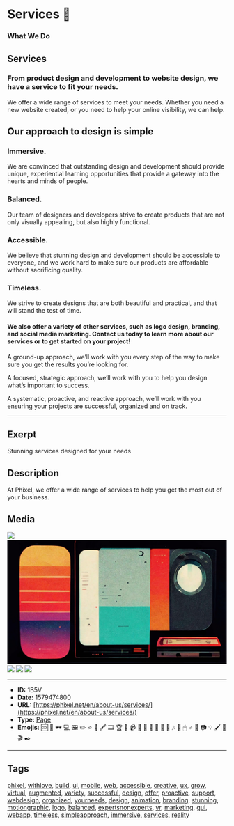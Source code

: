 # Services 🔧
### What We Do 
 
## Services 
 
### From product design and development to website design, we have a service to fit your needs. 
 
We offer a wide range of services to meet your needs. Whether you need a new website created, or you need to help your online visibility, we can help. 
 
 
## Our approach to design is simple 
 
### Immersive. 
 
We are convinced that outstanding design and development should provide unique, experiential learning opportunities that provide a gateway into the hearts and minds of people. 
 
 
### Balanced. 
 
Our team of designers and developers strive to create products that are not only visually appealing, but also highly functional. 
 
### Accessible. 
 
We believe that stunning design and development should be accessible to everyone, and we work hard to make sure our products are affordable without sacrificing quality. 
 
### Timeless. 
 
We strive to create designs that are both beautiful and practical, and that will stand the test of time. 
 
#### We also offer a variety of other services, such as logo design, branding, and social media marketing. Contact us today to learn more about our services or to get started on your project! 
 
A ground-up approach, we’ll work with you every step of the way to make sure you get the results you’re looking for. 
 
A focused, strategic approach, we’ll work with you to help you design what’s important to success. 
 
A systematic, proactive, and reactive approach, we’ll work with you ensuring your projects are successful, organized and on track.


------------
## Exerpt
Stunning services designed for your needs
## Description
At Phixel, we offer a wide range of services to help you get the most out of your business.
## Media
<img src="media/services.jpg">
<img src="media/services-balanced.jpg">
<img src="media/services.jpg">
<img src="media/services-timeless.jpg">
<img src="media/services-immersive.png">

------------
- **ID:** 1B5V
- **Date:** 1579474800
- **URL:** [https://phixel.net/en/about-us/services/](https://phixel.net/en/about-us/services/)
- **Type:** [Page](#page)
- **Emojis:** 🆒 📀 🕶 💻 🖼 ️✏ ️⭐ 🦿 🖋 🎞 🏆 🦾 📹 🥽 📸 🎩 🧑 📏 🧰 🎶 🤩 🖱 ♂️ 💚 📷 💡 🖌 🦲 🎬 ✒️

------------
## Tags
[phixel](#phixel), [withlove](#withlove), [build](#build), [ui](#ui), [mobile](#mobile), [web](#web), [accessible](#accessible), [creative](#creative), [ux](#ux), [grow](#grow), [virtual](#virtual), [augmented](#augmented), [variety](#variety), [successful](#successful), [design](#design), [offer](#offer), [proactive](#proactive), [support](#support), [webdesign](#webdesign), [organized](#organized), [yourneeds](#yourneeds), [design](#design), [animation](#animation), [branding](#branding), [stunning](#stunning), [motiongraphic](#motiongraphic), [logo](#logo), [balanced](#balanced), [expertsnonexperts](#expertsnonexperts), [vr](#vr), [marketing](#marketing), [gui](#gui), [webapp](#webapp), [timeless](#timeless), [simpleapproach](#simpleapproach), [immersive](#immersive), [services](#services), [reality](#reality)
